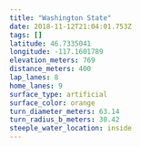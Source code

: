 ```yaml
---
title: "Washington State"
date: 2018-11-12T21:04:01.753Z
tags: []
latitude: 46.7335041
longitude: -117.1601789
elevation_meters: 769
distance_meters: 400
lap_lanes: 8
home_lanes: 9
surface_type: artificial
surface_color: orange
turn_diameter_meters: 63.14
turn_radius_b_meters: 30.42
steeple_water_location: inside
---
```


